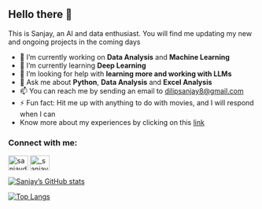 ## Hello there 👋

This is Sanjay, an AI and data enthusiast. You will find me updating my new and ongoing projects in the coming days

- 🔭 I’m currently working on **Data Analysis** and **Machine Learning**
- 🌱 I’m currently learning **Deep Learning**
- 🤔 I’m looking for help with **learning more and working with LLMs**
- 💬 Ask me about **Python**, **Data Analysis** and **Excel Analysis**
- 📫 You can reach me by sending an email to <dilipsanjay8@gmail.com>
- ⚡ Fun fact: Hit me up with anything to do with movies, and I will respond when I can
- Know more about my experiences by clicking on this <a href="https://drive.google.com/file/d/1C9RrGq9Uix_fPXdNVqz5W6CsNaJvPDI5/view?usp=drive_link">link</a>

<h3 align="left">Connect with me:</h3>
<p align="left">
<a href="https://linkedin.com/in/sanjaydilip" target="blank"><img align="center" src="https://raw.githubusercontent.com/rahuldkjain/github-profile-readme-generator/master/src/images/icons/Social/linked-in-alt.svg" alt="sanjaydilip" height="30" width="40" /></a>
<a href="https://instagram.com/_sanjaydilip_" target="blank"><img align="center" src="https://raw.githubusercontent.com/yushi1007/yushi1007/main/images/instagram.svg" alt="_sanjaydilip_" height="30" width="40" /></a>
</p>

[![Sanjay’s GitHub stats](https://github-readme-stats.vercel.app/api?username=sanjay-dilip)](https://github.com/sanjay-dilip)

[![Top Langs](https://github-readme-stats.vercel.app/api/top-langs/?username=sanjay-dilip&layout=compact)](https://github.com/sanjay-dilip)
